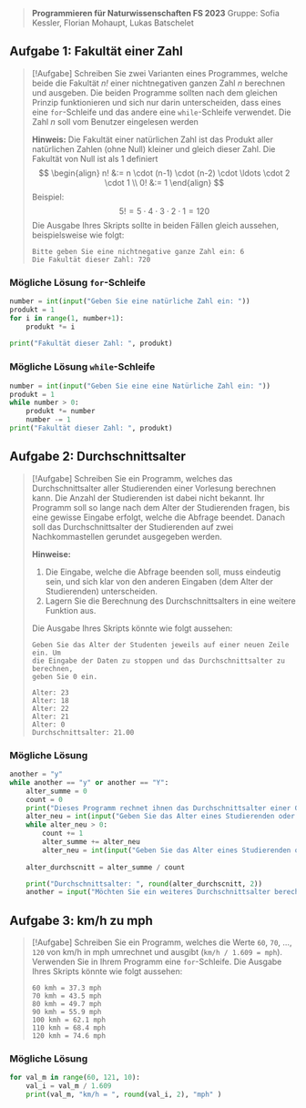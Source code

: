 
> **Programmieren für Naturwissenschaften FS 2023**
> Gruppe: Sofia Kessler, Florian Mohaupt, Lukas Batschelet

## Aufgabe 1: Fakultät einer Zahl

> [!Aufgabe]
> Schreiben Sie zwei Varianten eines Programmes, welche beide die Fakultät *n!* einer nichtnegativen ganzen Zahl *n* berechnen und ausgeben. Die beiden Programme sollten nach dem gleichen Prinzip funktionieren und sich nur darin unterscheiden, dass eines eine `for`-Schleife und das andere eine `while`-Schleife verwendet. Die Zahl *n* soll vom Benutzer eingelesen werden
>
> **Hinweis:** Die Fakultät einer natürlichen Zahl ist das Produkt aller natürlichen Zahlen (ohne Null) kleiner und gleich dieser Zahl. Die Fakultät von Null ist als 1 definiert
> $$ 
> \begin{align}
> n! &:= n \cdot (n-1) \cdot (n-2) \cdot \ldots \cdot 2 \cdot 1 \\
> 0! &:= 1
> \end{align}
> $$
> Beispiel: 
> $$ 5! = 5 \cdot 4 \cdot 3 \cdot 2 \cdot 1 = 120 $$
> Die Ausgabe Ihres Skripts sollte in beiden Fällen gleich aussehen, beispielsweise wie folgt:
>
> ```
> Bitte geben Sie eine nichtnegative ganze Zahl ein: 6
> Die Fakultät dieser Zahl: 720
> ```

### Mögliche Lösung `for`-Schleife

```python
number = int(input("Geben Sie eine natürliche Zahl ein: "))
produkt = 1
for i in range(1, number+1):
    produkt *= i
  
print("Fakultät dieser Zahl: ", produkt)
```

### Mögliche Lösung `while`-Schleife

```python
number = int(input("Geben Sie eine eine Natürliche Zahl ein: "))
produkt = 1
while number > 0:
    produkt *= number
    number -= 1
print("Fakultät dieser Zahl: ", produkt)
```

<div style="page-break-after: always;"></div>

## Aufgabe 2: Durchschnittsalter

> [!Aufgabe]
> Schreiben Sie ein Programm, welches das Durchschnittsalter aller Studierenden einer Vorlesung berechnen kann. Die Anzahl der Studierenden ist dabei nicht bekannt. Ihr Programm soll so lange nach dem Alter der Studierenden fragen, bis eine gewisse Eingabe erfolgt, welche die Abfrage beendet. Danach soll das Durchschnittsalter der Studierenden auf zwei Nachkommastellen gerundet ausgegeben werden.
>
> **Hinweise:**
> 1. Die Eingabe, welche die Abfrage beenden soll, muss eindeutig sein, und sich klar von den anderen Eingaben (dem Alter der Studierenden) unterscheiden.
> 2. Lagern Sie die Berechnung des Durchschnittsalters in eine weitere Funktion aus.
>
> Die Ausgabe Ihres Skripts könnte wie folgt aussehen:
>
> ```
> Geben Sie das Alter der Studenten jeweils auf einer neuen Zeile ein. Um
> die Eingabe der Daten zu stoppen und das Durchschnittsalter zu berechnen,
> geben Sie 0 ein.
>
> Alter: 23
> Alter: 18
> Alter: 22
> Alter: 21
> Alter: 0
> Durchschnittsalter: 21.00
> ```

### Mögliche Lösung

```python
another = "y"
while another == "y" or another == "Y":
    alter_summe = 0
    count = 0
    print("Dieses Programm rechnet ihnen das Durchschnittsalter einer Gruppe aus. Geben sie das alter der Personen einzeln ein. Beenden können Sie das Programm mit der Eingabe 0")
    alter_neu = int(input("Geben Sie das Alter eines Studierenden oder einer Studierenden ein: "))
    while alter_neu > 0:
        count += 1
        alter_summe += alter_neu
        alter_neu = int(input("Geben Sie das Alter eines Studierenden oder einer Studierenden ein: "))
        
    alter_durchscnitt = alter_summe / count

    print("Durchschnittsalter: ", round(alter_durchscnitt, 2))
    another = input("Möchten Sie ein weiteres Durchschnittsalter berechnen? (y/n)")

```

<div style="page-break-after: always;"></div>

## Aufgabe 3: km/h zu mph

> [!Aufgabe]
> Schreiben Sie ein Programm, welches die Werte `60`, `70`, ..., `120` von km/h in mph umrechnet und ausgibt (`km/h / 1.609 = mph`). Verwenden Sie in Ihrem Programm eine `for`-Schleife. Die Ausgabe Ihres Skripts könnte wie folgt aussehen:
>
> ```
> 60 kmh = 37.3 mph
> 70 kmh = 43.5 mph
> 80 kmh = 49.7 mph
> 90 kmh = 55.9 mph
> 100 kmh = 62.1 mph
> 110 kmh = 68.4 mph
> 120 kmh = 74.6 mph
> ```

### Mögliche Lösung

```python
for val_m in range(60, 121, 10):
    val_i = val_m / 1.609
    print(val_m, "km/h = ", round(val_i, 2), "mph" )
```
